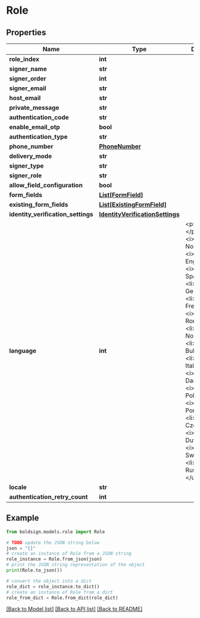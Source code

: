 # Role


## Properties

Name | Type | Description | Notes
------------ | ------------- | ------------- | -------------
**role_index** | **int** |  | [optional] 
**signer_name** | **str** |  | [optional] 
**signer_order** | **int** |  | [optional] 
**signer_email** | **str** |  | [optional] 
**host_email** | **str** |  | [optional] 
**private_message** | **str** |  | [optional] 
**authentication_code** | **str** |  | [optional] 
**enable_email_otp** | **bool** |  | [optional] 
**authentication_type** | **str** |  | [optional] 
**phone_number** | [**PhoneNumber**](PhoneNumber.md) |  | [optional] 
**delivery_mode** | **str** |  | [optional] 
**signer_type** | **str** |  | [optional] 
**signer_role** | **str** |  | [optional] 
**allow_field_configuration** | **bool** |  | [optional] 
**form_fields** | [**List[FormField]**](FormField.md) |  | [optional] 
**existing_form_fields** | [**List[ExistingFormField]**](ExistingFormField.md) |  | [optional] 
**identity_verification_settings** | [**IdentityVerificationSettings**](IdentityVerificationSettings.md) |  | [optional] 
**language** | **int** | &lt;p&gt;Description:&lt;/p&gt;&lt;ul&gt;&lt;li&gt;&lt;i&gt;0&lt;/i&gt; - None&lt;/li&gt;&lt;li&gt;&lt;i&gt;1&lt;/i&gt; - English&lt;/li&gt;&lt;li&gt;&lt;i&gt;2&lt;/i&gt; - Spanish&lt;/li&gt;&lt;li&gt;&lt;i&gt;3&lt;/i&gt; - German&lt;/li&gt;&lt;li&gt;&lt;i&gt;4&lt;/i&gt; - French&lt;/li&gt;&lt;li&gt;&lt;i&gt;5&lt;/i&gt; - Romanian&lt;/li&gt;&lt;li&gt;&lt;i&gt;6&lt;/i&gt; - Norwegian&lt;/li&gt;&lt;li&gt;&lt;i&gt;7&lt;/i&gt; - Bulgarian&lt;/li&gt;&lt;li&gt;&lt;i&gt;8&lt;/i&gt; - Italian&lt;/li&gt;&lt;li&gt;&lt;i&gt;9&lt;/i&gt; - Danish&lt;/li&gt;&lt;li&gt;&lt;i&gt;10&lt;/i&gt; - Polish&lt;/li&gt;&lt;li&gt;&lt;i&gt;11&lt;/i&gt; - Portuguese&lt;/li&gt;&lt;li&gt;&lt;i&gt;12&lt;/i&gt; - Czech&lt;/li&gt;&lt;li&gt;&lt;i&gt;13&lt;/i&gt; - Dutch&lt;/li&gt;&lt;li&gt;&lt;i&gt;14&lt;/i&gt; - Swedish&lt;/li&gt;&lt;li&gt;&lt;i&gt;15&lt;/i&gt; - Russian&lt;/li&gt;&lt;/ul&gt; | [optional] 
**locale** | **str** |  | [optional] 
**authentication_retry_count** | **int** |  | [optional] 

## Example

```python
from boldsign.models.role import Role

# TODO update the JSON string below
json = "{}"
# create an instance of Role from a JSON string
role_instance = Role.from_json(json)
# print the JSON string representation of the object
print(Role.to_json())

# convert the object into a dict
role_dict = role_instance.to_dict()
# create an instance of Role from a dict
role_from_dict = Role.from_dict(role_dict)
```
[[Back to Model list]](../README.md#documentation-for-models) [[Back to API list]](../README.md#documentation-for-api-endpoints) [[Back to README]](../README.md)


